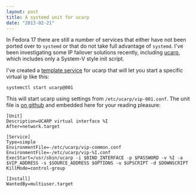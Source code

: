 ```yaml
---
layout: post
title: A systemd unit for ucarp
date: "2013-02-21"
---
```


In Fedora 17 there are still a number of services that either have not
been ported over to `systemd` or that do not take full advantage of
`systemd`.  I've been investigating some IP failover solutions
recently, including [ucarp][], which includes only a System-V style
init script.

I've created a [template service][template] for ucarp that will let
you start a specific virtual ip like this:

    systemctl start ucarp@001

This will start ucarp using settings from `/etc/ucarp/vip-001.conf`.
The unit file is [on github][github] and embedded here for your
reading pleasure:

    [Unit]
    Description=UCARP virtual interface %I
    After=network.target

    [Service]
    Type=simple
    EnvironmentFile=-/etc/ucarp/vip-common.conf
    EnvironmentFile=-/etc/ucarp/vip-%I.conf
    ExecStart=/usr/sbin/ucarp -i $BIND_INTERFACE -p $PASSWORD -v %I -a $VIP_ADDRESS -s $SOURCE_ADDRESS $OPTIONS -u $UPSCRIPT -d $DOWNSCRIPT
    KillMode=control-group

    [Install]
    WantedBy=multiuser.target

[ucarp]: http://www.pureftpd.org/project/ucarp
[template]: http://0pointer.de/blog/projects/instances.html
[github]: https://gist.github.com/larsks/5009872

